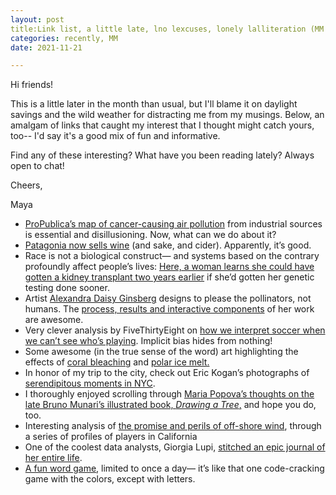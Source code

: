 ```yaml
---
layout: post
title:Link list, a little late, lno lexcuses, lonely lalliteration (MM No. 19)
categories: recently, MM
date: 2021-11-21

---
```


Hi friends!

This is a little later in the month than usual, but I'll blame it on daylight savings and the wild weather for distracting me from my musings. Below, an amalgam of links that caught my interest that I thought might catch yours, too-- I'd say it's a good mix of fun and informative.

Find any of these interesting? What have you been reading lately? Always open to chat!

Cheers,

Maya

- [ProPublica’s map of cancer-causing air pollution](https://projects.propublica.org/toxmap/) from industrial sources is essential and disillusioning. Now, what can we do about it?
- [Patagonia now sells wine](https://www.patagoniaprovisions.com/pages/sourcing-natural-wine) (and sake, and cider). Apparently, it’s good.
- Race is not a biological construct— and systems based on the contrary profoundly affect people’s lives: [Here, a woman learns she could have gotten a kidney transplant two years earlier](https://www.statnews.com/2021/11/01/kidney-disease-ancestry-dot-com-transplant/) if she’d gotten her genetic testing done sooner.
- Artist [Alexandra Daisy Ginsberg](https://daisyginsberg.com) designs to please the pollinators, not humans. The [process, results and interactive components](https://www.theguardian.com/artanddesign/2021/nov/03/art-for-bees-mad-looking-installation-suits-pollinators-tastes) of her work are awesome.
- Very clever analysis by FiveThirtyEight on [how we interpret soccer when we can’t see who’s playing](https://fivethirtyeight.com/features/soccer-looks-different-when-you-cant-see-whos-playing/). Implicit bias hides from nothing!
- Some awesome (in the true sense of the word) art highlighting the effects of [coral bleaching](https://thisiscolossal.us5.list-manage.com/track/click?u=d6c1d1d7c7f055e30321f9a6a&id=d1d3fc7824&e=73a175ec89) and [polar ice melt.](https://thisiscolossal.us5.list-manage.com/track/click?u=d6c1d1d7c7f055e30321f9a6a&id=0bb4af0cb3&e=73a175ec89)
- In honor of my trip to the city, check out Eric Kogan’s photographs of [serendipitous moments in NYC](https://www.erickogan.com/).
- I thoroughly enjoyed scrolling through [Maria Popova’s thoughts on the late Bruno Munari’s illustrated book, *Drawing a Tree*,](https://themarginalian.us2.list-manage.com/track/click?u=13eb080d8a315477042e0d5b1&id=dfdd7ad9dc&e=01af1bb07e) and hope you do, too.
- Interesting analysis of [the promise and perils of off-shore wind](https://www.theatlantic.com/science/archive/2021/11/floating-wind-farms-california-marine-life/620489/?utm_source=Hakai+Magazine+Weekly&utm_campaign=84884db5ab-EMAIL_CAMPAIGN_2017_09_06_COPY_03&utm_medium=email&utm_term=0_0fc1967411-84884db5ab-121668550), through a series of profiles of players in California
- One of the coolest data analysts, Giorgia Lupi, [stitched an epic journal of her entire life](https://www.itsnicethat.com/news/pentagram-giorgia-lupi-moleskine-art-101121?utm_source=weeklyemail&utm_medium=email&utm_campaign=intemail).
- [A fun word game](https://www.powerlanguage.co.uk/wordle/), limited to once a day— it’s like that one code-cracking game with the colors, except with letters.
